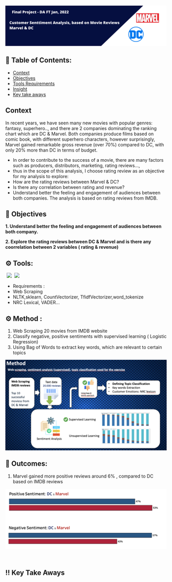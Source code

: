 ![Header](https://github.com/lamtranluu/lam.labwork/blob/main/Final%20Project/Image/Modern%20Desktop%20Writing%20Workshop%20Google%20Classroom%20Header%20.png)


## 📖 Table of Contents:
* [Context](https://github.com/lamtranluu/lam.labwork/blob/main/Final%20Project/README.md#context)
* [Objectives]()
* [Tools Requirements]()
* [Insight]() 
* [Key take aways]() 

## Context 
In recent years, we have seen many new movies with popular genres: fantasy, superhero.., and there are 2 companies dominating the ranking chart which are DC & Marvel. Both companies produce films based on comic book, with different superhero characters, however surprisingly, Marvel gained remarkable gross revenue (over 70%) compared to DC, with only 20% more than DC in terms of budget. 
- In order to contribute to the success of a movie, there are many factors such as producers, distributors, marketing, rating reviews..., 
- thus in the scope of this analysis, I choose rating review as an objective for my analysis to explore: 
- How are the rating reviews between Marvel & DC? 
- Is there any correlation between rating and revenue? 
- Understand better the feeling and engagement of audiences between both companies. The analysis is based on rating reviews from IMDB.

## 🎯 Objectives 
**1. Understand better the feeling and engagement of audiences between both company.**

**2. Explore the rating reviews between DC & Marvel and is there any coorrelation between 2 variables ( rating & revenue)**

## ⚙️ Tools:
 ![](https://img.shields.io/badge/Tableau-Visualization-informational?style=flat&logo=tableau&logoColor=white&color=2bbc8a)
 ![](https://img.shields.io/badge/Python-Code-informational?style=flat&logo=python&logoColor=white&color=2dbc8a)
- Requirements :
- Web Scraping
- NLTK,sklearn, CountVectorizer, TfidfVectorizer,word_tokenize
- NRC Lexical, VADER...
 
## ⚙️ Method :
1. Web Scraping 20 movies from IMDB website
2. Classify negative, positive sentiments with supervised learning ( Logistic Regression)
3. Using Bag of Words to extract key words, which are relevant to certain topics
<img align="center" src="https://github.com/lamtranluu/lam.labwork/blob/main/Final%20Project/Image/Screenshot%202022-03-17%20at%2021.29.01.png " width="700px">
 
## 📌 Outcomes:
1. Marvel gained more positive reviews around 6% , compared to DC based on IMDB reviews
<img align="center" src="https://github.com/lamtranluu/lam.labwork/blob/main/Final%20Project/Image/Screenshot%202022-03-17%20at%2022.47.12.png" width="600px">



 
## ‼️ Key Take Aways
 
